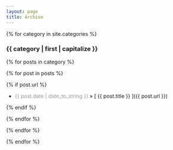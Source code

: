 ```yaml
---
layout: page
title: Archive
---
```


{% for category in site.categories %}

<div id="{{ category | first }}"> <h3> {{ category | first | capitalize }} </h3> </div>

{% for posts in category %}

{% for post in posts %}

{% if post.url %}

* <span style="color:#9a9a9a">{{ post.date | date_to_string }}</span> &raquo; [ {{ post.title }} ]({{ post.url }})

{% endif %}

{% endfor %}

{% endfor %}
  
{% endfor %}
